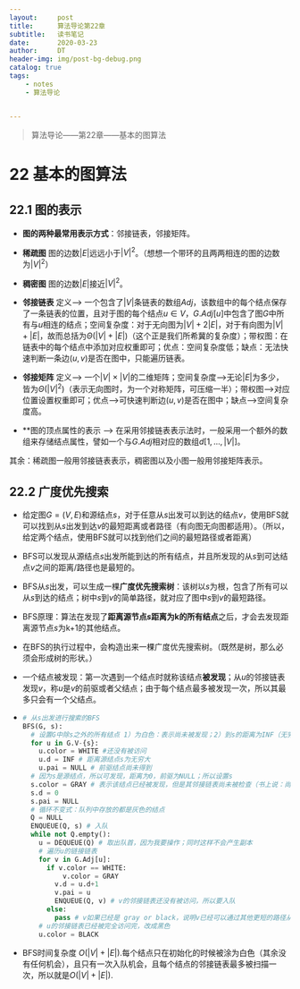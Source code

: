 ```yaml
---
layout:     post
title:      算法导论第22章
subtitle:   读书笔记
date:       2020-03-23
author:     DT
header-img: img/post-bg-debug.png
catalog: true
tags:
    - notes
    - 算法导论


---
```


> 算法导论——第22章——基本的图算法

# 22 基本的图算法

## 22.1 图的表示

* **图的两种最常用表示方式**：邻接链表，邻接矩阵。

* **稀疏图**    图的边数$\left|E\right|$远远小于$\left|V\right|^2$。（想想一个带环的且两两相连的图的边数为$|V|^2$）

* **稠密图**    图的边数$\left|E\right|$接近$\left|V\right|^2$。

* **邻接链表** 定义——> 一个包含了$\left|V\right|$条链表的数组$Adj$，该数组中的每个结点保存了一条链表的位置，且对于图的每个结点$u \in V$，$G.Adj\left[u\right]$中包含了图$G$中所有与$u$相连的结点；空间复杂度：对于无向图为$\left|V\right|+2\left|E\right|$，对于有向图为$|V|+|E|$，故而总括为$\Theta(\left|V\right|+\left|E\right|)$（这个正是我们所希冀的复杂度）；带权图：在链表中的每个结点中添加对应权重即可；优点：空间复杂度低；缺点：无法快速判断一条边$(u,v)$是否在图中，只能遍历链表。

* **邻接矩阵**    定义——> 一个$\left|V\right|\times\left|V\right|$的二维矩阵；空间复杂度——>无论$\left|E\right|$为多少，皆为$\Theta(\left|V\right|^2)$（表示无向图时，为一个对称矩阵，可压缩一半）；带权图——>对应位置设置权重即可；优点——>可快速判断边$(u,v)$是否在图中；缺点——>空间复杂度高。

* **图的顶点属性的表示 ——> 在采用邻接链表表示法时，一般采用一个额外的数组来存储结点属性，譬如一个与$G.Adj$相对应的数组$d\left[1,...,\left|V\right|\right]$。

其余：稀疏图一般用邻接链表表示，稠密图以及小图一般用邻接矩阵表示。

## 22.2 广度优先搜索

* 给定图$G=(V,E)$和源结点$s$，对于任意从$s$出发可以到达的结点$v$，使用BFS就可以找到从$s$出发到达$v$的最短距离或者路径（有向图无向图都适用）。（所以，给定两个结点，使用BFS就可以找到他们之间的最短路径或者距离）

* BFS可以发现从源结点$s$出发所能到达的所有结点，并且所发现的从$s$到可达结点$v$之间的距离/路径也是最短的。

* BFS从$s$出发，可以生成一棵**广度优先搜索树**：该树以$s$为根，包含了所有可以从$s$到达的结点；树中$s$到$v$的简单路径，就对应了图中$s$到$v$的最短路径。

* BFS原理：算法在发现了**距离源节点$s$距离为k的所有结点**之后，才会去发现距离源节点$s$为k+1的其他结点。

* 在BFS的执行过程中，会构造出来一棵广度优先搜索树。（既然是树，那么必须会形成树的形状。）

* 一个结点被发现：第一次遇到一个结点时就称该结点**被发现**；从$u$的邻接链表发现$v$，称$u$是$v$的前驱或者父结点；由于每个结点最多被发现一次，所以其最多只会有一个父结点。

* ```python
  # 从s出发进行搜索的BFS
  BFS(G, s):
    # 设置G中除s之外的所有结点 1）为白色：表示尚未被发现；2）到s的距离为INF（无穷大）；3）前驱为NULL
    for u in G.V-{s}:
      u.color = WHITE #还没有被访问
      u.d = INF # 距离源结点s为无穷大
      u.pai = NULL # 前驱结点尚未得到
    # 因为s是源结点，所以可发现，距离为0，前驱为NULL；所以设置s
    s.color = GRAY # 表示该结点已经被发现，但是其邻接链表尚未被检查（书上说：尚未被完全检查；我认为是压根还没被检查）
    s.d = 0
    s.pai = NULL
    # 循环不变式：队列中存放的都是灰色的结点
    Q = NULL
    ENQUEUE(Q, s) # 入队
    while not Q.empty():
      u = DEQUEUE(Q) # 取出队首，因为我要操作；同时这样不会产生副本
      # 遍历u的链接链表
      for v in G.Adj[u]:
        if v.color == WHITE:
        	v.color = GRAY
          v.d = u.d+1
          v.pai = u
          ENQUEUE(Q, v) # v的邻接链表还没有被访问，所以要入队
        else:
          pass # v如果已经是 gray or black，说明v已经可以通过其他更短的路径从s出发到达了，没有必要走s....->u->v的路径
      # u的邻接链表已经被完全访问完，改成黑色
      u.color = BLACK
  ```

* BFS时间复杂度    $O(\left|V\right|+\left|E\right|)$.每个结点只在初始化的时候被涂为白色（其余没有任何机会），且只有一次入队机会，且每个结点的邻接链表最多被扫描一次，所以就是$O(\left|V\right|+\left|E\right|)$.



